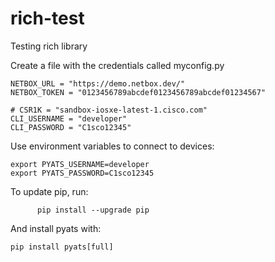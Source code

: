# rich-test
Testing rich library

Create a file with the credentials called myconfig.py
```
NETBOX_URL = "https://demo.netbox.dev/"
NETBOX_TOKEN = "0123456789abcdef0123456789abcdef01234567"

# CSR1K = "sandbox-iosxe-latest-1.cisco.com"
CLI_USERNAME = "developer"
CLI_PASSWORD = "C1sco12345"
```

Use environment variables to connect to devices:
```
export PYATS_USERNAME=developer
export PYATS_PASSWORD=C1sco12345
```

To update pip, run:
``` 
      pip install --upgrade pip
```
And install pyats with:
```
pip install pyats[full]
```